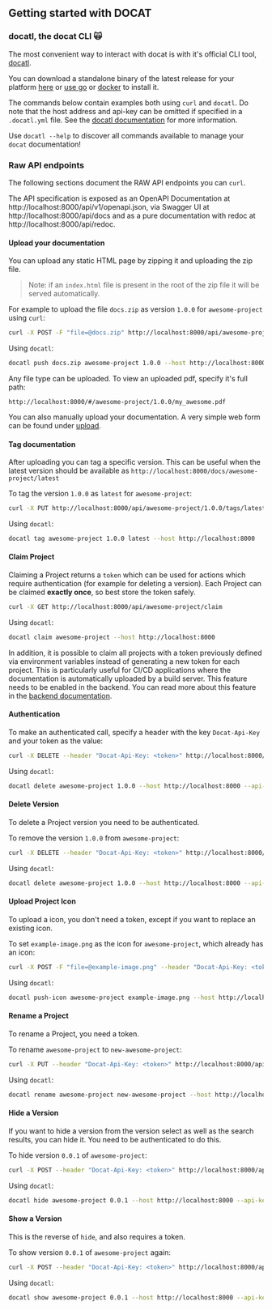 ## Getting started with DOCAT

### docatl, the docat CLI 🙀

The most convenient way to interact with docat is with it's official CLI tool, [docatl](https://github.com/docat-org/docatl).

You can download a standalone binary of the latest release for your platform [here](https://github.com/docat-org/docatl/releases/latest) or [use go](https://github.com/docat-org/docatl#using-go) or [docker](https://github.com/docat-org/docatl#using-docker) to install it.

The commands below contain examples both using `curl` and `docatl`. Do note that the host address and api-key can be omitted if specified in a `.docatl.yml` file. See the [docatl documentation](https://github.com/docat-org/docatl/blob/main/README.md) for more information.

Use `docatl --help` to discover all commands available to manage your `docat` documentation!

### Raw API endpoints

The following sections document the RAW API endpoints you can `curl`.

The API specification is exposed as an OpenAPI Documentation at http://localhost:8000/api/v1/openapi.json, 
via Swagger UI at http://localhost:8000/api/docs and 
as a pure documentation with redoc at http://localhost:8000/api/redoc.

#### Upload your documentation

You can upload any static HTML page by zipping it and uploading the zip file.

> Note: if an `index.html` file is present in the root of the zip file
  it will be served automatically.

For example to upload the file `docs.zip` as version `1.0.0` for `awesome-project` using `curl`:

```sh
curl -X POST -F "file=@docs.zip" http://localhost:8000/api/awesome-project/1.0.0
```

Using `docatl`: 

```sh
docatl push docs.zip awesome-project 1.0.0 --host http://localhost:8000
```

Any file type can be uploaded. To view an uploaded pdf, specify it's full path:

`http://localhost:8000/#/awesome-project/1.0.0/my_awesome.pdf`

You can also manually upload your documentation.
A very simple web form can be found under [upload](#/upload).

#### Tag documentation

After uploading you can tag a specific version. This can be useful when
the latest version should be available as `http://localhost:8000/docs/awesome-project/latest`

To tag the version `1.0.0` as `latest` for `awesome-project`:

```sh
curl -X PUT http://localhost:8000/api/awesome-project/1.0.0/tags/latest
```

Using `docatl`: 

```sh
docatl tag awesome-project 1.0.0 latest --host http://localhost:8000
```

#### Claim Project

Claiming a Project returns a `token` which can be used for actions
which require authentication (for example for deleting a version).
Each Project can be claimed **exactly once**, so best store the token safely.

```sh
curl -X GET http://localhost:8000/api/awesome-project/claim
```

Using `docatl`: 

```sh
docatl claim awesome-project --host http://localhost:8000
```

In addition, it is possible to claim all projects with a token previously defined via environment variables
instead of generating a new token for each project. This is particularly useful for CI/CD applications where the
documentation is automatically uploaded by a build server. This feature needs to be enabled in the backend. You can
read more about this feature in the [backend documentation](../docat/README.md).

#### Authentication

To make an authenticated call, specify a header with the key `Docat-Api-Key` and your token as the value:

```sh
curl -X DELETE --header "Docat-Api-Key: <token>" http://localhost:8000/api/awesome-project/1.0.0
```

Using `docatl`: 

```sh
docatl delete awesome-project 1.0.0 --host http://localhost:8000 --api-key <token>
```

#### Delete Version

To delete a Project version you need to be authenticated.

To remove the version `1.0.0` from `awesome-project`:

```sh
curl -X DELETE --header "Docat-Api-Key: <token>" http://localhost:8000/api/awesome-project/1.0.0
```

Using `docatl`: 

```sh
docatl delete awesome-project 1.0.0 --host http://localhost:8000 --api-key <token>
```

#### Upload Project Icon

To upload a icon, you don't need a token, except if you want to replace an existing icon.

To set `example-image.png` as the icon for `awesome-project`, which already has an icon:

```sh
curl -X POST -F "file=@example-image.png" --header "Docat-Api-Key: <token>" http://localhost:8000/api/awesome-project/icon
```

Using `docatl`: 

```sh
docatl push-icon awesome-project example-image.png --host http://localhost:8000 --api-key <token>
```

#### Rename a Project

To rename a Project, you need a token.

To rename `awesome-project` to `new-awesome-project`:

```sh
curl -X PUT --header "Docat-Api-Key: <token>" http://localhost:8000/api/awesome-project/rename/new-awesome-project
```

Using `docatl`:

```sh
docatl rename awesome-project new-awesome-project --host http://localhost:8000 --api-key <token>
```

#### Hide a Version

If you want to hide a version from the version select as well as the search results,
you can hide it. You need to be authenticated to do this.

To hide version `0.0.1` of `awesome-project`:

```sh
curl -X POST --header "Docat-Api-Key: <token>" http://localhost:8000/api/awesome-project/0.0.1/hide
```

Using `docatl`:

```sh
docatl hide awesome-project 0.0.1 --host http://localhost:8000 --api-key <token>
```

#### Show a Version

This is the reverse of `hide`, and also requires a token.

To show version `0.0.1` of `awesome-project` again:

```sh
curl -X POST --header "Docat-Api-Key: <token>" http://localhost:8000/api/awesome-project/0.0.1/show
```

Using `docatl`:

```sh
docatl show awesome-project 0.0.1 --host http://localhost:8000 --api-key <token>
```
